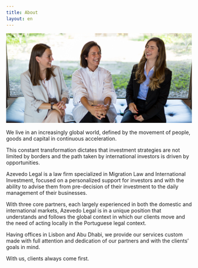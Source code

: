 ```yaml
---
title: About
layout: en
---
```


<div class="w-50">
  <img src="/assets/team.jpg" alt="Azevedo Legal"/>
</div>

<div class="w-80 ph4">

  <p class="lh-copy measure-wide">
    We live in an increasingly global world, defined by the movement of people,
    goods and capital in continuous acceleration.
  </p>

  <p class="lh-copy measure-wide">
    This constant transformation dictates that investment strategies are not
    limited by borders and the path taken by international investors is driven
    by opportunities.
  </p>

  <p class="lh-copy measure-wide">
    Azevedo Legal is a law firm specialized in Migration Law and International
    Investment, focused on a personalized support for investors and with the
    ability to advise them from pre-decision of their investment to the daily
    management of their businesses.
  </p>

  <p class="lh-copy measure-wide">
    With three core partners, each largely experienced in both the domestic and
    international markets, Azevedo Legal is in a unique position that
    understands and follows the global context in which our clients move and
    the need of acting locally in the Portuguese legal context.
  </p>

  <p class="lh-copy measure-wide">
    Having offices in Lisbon and Abu Dhabi, we provide our services custom made
    with full attention and dedication of our partners and with the clients’
    goals in mind.
  </p>

  <p class="lh-copy measure-wide">
    With us, clients always come first.
  </p>

</div>
